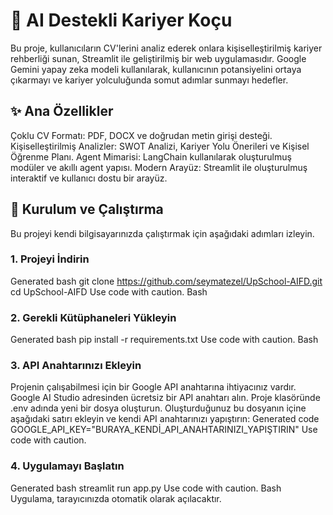 # 🤖 AI Destekli Kariyer Koçu
Bu proje, kullanıcıların CV'lerini analiz ederek onlara kişiselleştirilmiş kariyer rehberliği sunan, Streamlit ile geliştirilmiş bir web uygulamasıdır. Google Gemini yapay zeka modeli kullanılarak, kullanıcının potansiyelini ortaya çıkarmayı ve kariyer yolculuğunda somut adımlar sunmayı hedefler.
## ✨ Ana Özellikler
Çoklu CV Formatı: PDF, DOCX ve doğrudan metin girişi desteği.
Kişiselleştirilmiş Analizler: SWOT Analizi, Kariyer Yolu Önerileri ve Kişisel Öğrenme Planı.
Agent Mimarisi: LangChain kullanılarak oluşturulmuş modüler ve akıllı agent yapısı.
Modern Arayüz: Streamlit ile oluşturulmuş interaktif ve kullanıcı dostu bir arayüz.
## 🚀 Kurulum ve Çalıştırma
Bu projeyi kendi bilgisayarınızda çalıştırmak için aşağıdaki adımları izleyin.
### 1. Projeyi İndirin
Generated bash
git clone https://github.com/seymatezel/UpSchool-AIFD.git
cd UpSchool-AIFD
Use code with caution.
Bash
### 2. Gerekli Kütüphaneleri Yükleyin
Generated bash
pip install -r requirements.txt
Use code with caution.
Bash
### 3. API Anahtarınızı Ekleyin
Projenin çalışabilmesi için bir Google API anahtarına ihtiyacınız vardır.
Google AI Studio adresinden ücretsiz bir API anahtarı alın.
Proje klasöründe .env adında yeni bir dosya oluşturun.
Oluşturduğunuz bu dosyanın içine aşağıdaki satırı ekleyin ve kendi API anahtarınızı yapıştırın:
Generated code
GOOGLE_API_KEY="BURAYA_KENDİ_API_ANAHTARINIZI_YAPIŞTIRIN"
Use code with caution.
### 4. Uygulamayı Başlatın
Generated bash
streamlit run app.py
Use code with caution.
Bash
Uygulama, tarayıcınızda otomatik olarak açılacaktır.
